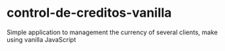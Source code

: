 # control-de-creditos-vanilla
Simple application to management the currency of several clients, make using vanilla JavaScript
